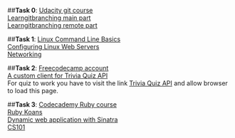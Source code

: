 ##**Task 0**:
[Udacity git course](https://github.com/4opper/kottans_web_test/blob/master/task_0/udacity.png) <br />
[Learngitbranching main part](https://github.com/4opper/kottans_web_test/blob/master/task_0/main.png) <br />
[Learngitbranching remote part](https://github.com/4opper/kottans_web_test/blob/master/task_0/remote.png) <br />

##**Task 1**:
[Linux Command Line Basics](https://github.com/4opper/kottans_web_test/blob/master/task_1/linuxcli.png) <br />
[Configuring Linux Web Servers](https://github.com/4opper/kottans_web_test/blob/master/task_1/webserver.png) <br />
[Networking](https://github.com/4opper/kottans_web_test/blob/master/task_1/networking.png) <br />

##**Task 2**:
[Freecodecamp account](https://www.freecodecamp.com/4opper) <br />
[A custom client for Trivia Quiz API](https://4opper.github.io/kottans_web_test/task_2/Trivia_Quiz/) <br />
For quiz to work you have to visit the link [Trivia Quiz API](https://jservice.io/api/random) and allow browser to load this page.

##**Task 3**:
[Codecademy Ruby course](https://github.com/4opper/kottans_web_test/blob/master/task_3/codecademy_Ruby.png) <br />
[Ruby Koans](https://github.com/4opper/kottans_web_test/blob/master/task_3/rubykoans.png) <br />
[Dynamic web application with Sinatra](https://github.com/4opper/kottans_web_test/blob/master/task_3/udacity_sinatra.png) <br />
[CS101](https://github.com/4opper/kottans_web_test/blob/master/task_3/CS101.png) <br />